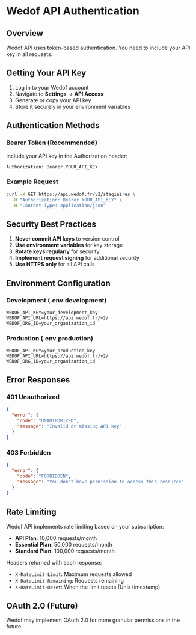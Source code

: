 # Wedof API Authentication

## Overview
Wedof API uses token-based authentication. You need to include your API key in all requests.

## Getting Your API Key

1. Log in to your Wedof account
2. Navigate to **Settings** → **API Access**
3. Generate or copy your API key
4. Store it securely in your environment variables

## Authentication Methods

### Bearer Token (Recommended)
Include your API key in the Authorization header:

```http
Authorization: Bearer YOUR_API_KEY
```

### Example Request
```bash
curl -X GET https://api.wedof.fr/v2/stagiaires \
  -H "Authorization: Bearer YOUR_API_KEY" \
  -H "Content-Type: application/json"
```

## Security Best Practices

1. **Never commit API keys** to version control
2. **Use environment variables** for key storage
3. **Rotate keys regularly** for security
4. **Implement request signing** for additional security
5. **Use HTTPS only** for all API calls

## Environment Configuration

### Development (.env.development)
```env
WEDOF_API_KEY=your_development_key
WEDOF_API_URL=https://api.wedof.fr/v2/
WEDOF_ORG_ID=your_organization_id
```

### Production (.env.production)
```env
WEDOF_API_KEY=your_production_key
WEDOF_API_URL=https://api.wedof.fr/v2/
WEDOF_ORG_ID=your_organization_id
```

## Error Responses

### 401 Unauthorized
```json
{
  "error": {
    "code": "UNAUTHORIZED",
    "message": "Invalid or missing API key"
  }
}
```

### 403 Forbidden
```json
{
  "error": {
    "code": "FORBIDDEN",
    "message": "You don't have permission to access this resource"
  }
}
```

## Rate Limiting

Wedof API implements rate limiting based on your subscription:

- **API Plan**: 10,000 requests/month
- **Essential Plan**: 50,000 requests/month
- **Standard Plan**: 100,000 requests/month

Headers returned with each response:
- `X-RateLimit-Limit`: Maximum requests allowed
- `X-RateLimit-Remaining`: Requests remaining
- `X-RateLimit-Reset`: When the limit resets (Unix timestamp)

## OAuth 2.0 (Future)
Wedof may implement OAuth 2.0 for more granular permissions in the future.
